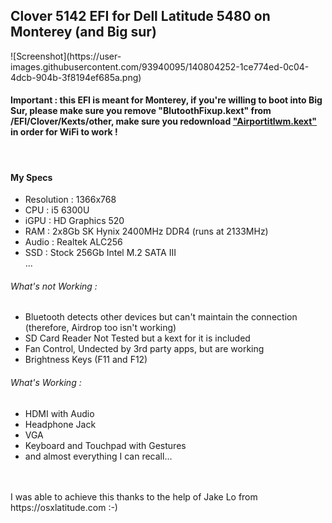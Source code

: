 <h2>Clover 5142 EFI for Dell Latitude 5480 on Monterey (and Big sur)</h2>
![Screenshot](https://user-images.githubusercontent.com/93940095/140804252-1ce774ed-0c04-4dcb-904b-3f8194ef685a.png)
<h4> Important : this EFI is meant for Monterey, if you're willing to boot into Big Sur, please make sure you remove "BlutoothFixup.kext" from /EFI/Clover/Kexts/other, make sure you redownload <a href="https://github.com/OpenIntelWireless/itlwm">"Airportitlwm.kext"</a> in order for WiFi to work !</h4>
 <br>
<h4>My Specs</h4>
<ul>
 <li>Resolution : 1366x768</li>
 <li>CPU : i5 6300U</li>
 <li>iGPU : HD Graphics 520</li>
 <li>RAM : 2x8Gb SK Hynix 2400MHz DDR4 (runs at 2133MHz)</li>
 <li>Audio : Realtek ALC256</li>
 <li>SSD : Stock 256Gb Intel M.2 SATA III</li>
 ...
</ul>
<h6>What's not Working :</h6>
<ul>
 <li>Bluetooth detects other devices but can't maintain the connection (therefore, Airdrop too isn't working)</li>
 <li>SD Card Reader Not Tested but a kext for it is included</li>
 <li>Fan Control, Undected by 3rd party apps, but are working</li>
 <li>Brightness Keys (F11 and F12)</li>
</ul>
<h6>What's Working :</h6>
<ul>
  <li>HDMI with Audio</li>
  <li>Headphone Jack</li>
  <li>VGA</li>
  <li>Keyboard and Touchpad with Gestures</li>
  <li>and almost everything I can recall...</li>
</ul>
<br><br>
I was able to achieve this thanks to the help of Jake Lo from https://osxlatitude.com :-)
